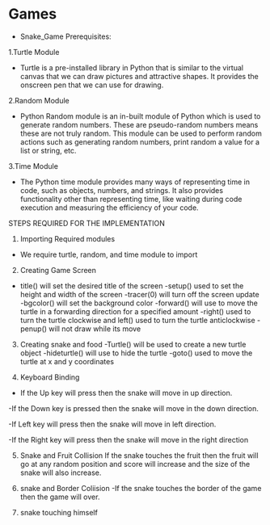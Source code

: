 # Games
- Snake_Game 
Prerequisites:

1.Turtle Module
- Turtle is a pre-installed library in Python that is similar to the virtual canvas that we can draw pictures and attractive shapes. It provides the onscreen pen that we can use for drawing.

2.Random Module
- Python Random module is an in-built module of Python which is used to generate random numbers. These are pseudo-random numbers means these are not truly random. This module can be used to perform random actions such as generating random numbers, print random a value for a list or string, etc.

3.Time Module
- The Python time module provides many ways of representing time in code, such as objects, numbers, and strings. It also provides functionality other than representing time, like waiting during code execution and measuring the efficiency of your code.

STEPS REQUIRED FOR THE IMPLEMENTATION

1. Importing Required modules
- We require turtle, random, and time module to import

2. Creating Game Screen
- title() will set the desired title of the screen
-setup() used to set the height and width of the screen
-tracer(0) will turn off the screen update
-bgcolor() will set the background color
-forward() will use to move the turtle in a forwarding direction for a specified amount
-right() used to turn the turtle clockwise and left() used to turn the turtle anticlockwise
-penup() will not draw while its move

3. Creating snake and food
-Turtle() will be used to create a new turtle object
-hideturtle() will use to hide the turtle
-goto() used to move the turtle at x and y coordinates

4. Keyboard Binding
- If the Up key will press then the snake will move in up direction.

-If the Down key is pressed then the snake will move in the down direction.

-If Left key will press then the snake will move in left direction.

-If the Right key will press then the snake will move in the right direction

5. Snake and Fruit Collision
If the snake touches the fruit then the fruit will go at any random position and score will increase and the size of the snake will also increase.

6. snake and Border Coliision
-If the snake touches the border of the game then the game will over.

7. snake touching himself
